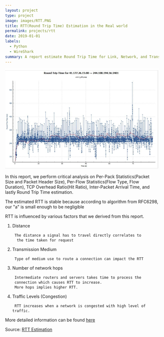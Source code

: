 ```yaml
---
layout: project
type: project
image: images/RTT.PNG
title: RTT(Round Trip Time) Estimation in the Real world
permalink: projects/rtt
date: 2019-01-01
labels:
  - Python
  - WireShark
summary: A report estimate Round Trip Time for Link, Network, and Transport Layer
---
```


<img class="ui medium right floated rounded image" src="../images/RTT-est.PNG">

In this report, we perform critical analysis on Per-Pack Statistics(Packet Size and Packet Header Size), 
Per-Flow Statistics(Flow Type, Flow Duration), TCP Overhead Ratio(Hit Ratio), Inter-Packet Arrival Time, and lastly 
Round Trip Time estimation.

The estimated RTT is stable because according to algorithm from RFC6298, our "a" is small enough to be negligible 

RTT is influenced by various factors that we derived from this report. 

1) Distance 

        The distance a signal has to travel directly correlates to
         the time taken for request    
        
2) Transmission Medium

        Type of medium use to route a connection can impact the RTT
        
3) Number of network hops

        Intermediate routers and servers takes time to process the 
        connection which causes RTT to increase. 
        More hops implies higher RTT.
        
4) Traffic Levels (Congestion)

        RTT increases when a network is congested with high level of traffic.
       
More detailed information can be found [here](https://github.com/haminthecoder/RTT-Estimation/blob/master/RTT%20Estimation%20in%20Real%20World.pdf)

 
Source: <a href="https://github.com/haminthecoder/RTT-Estimation"><i class="large github icon"></i>RTT Estimation</a>
